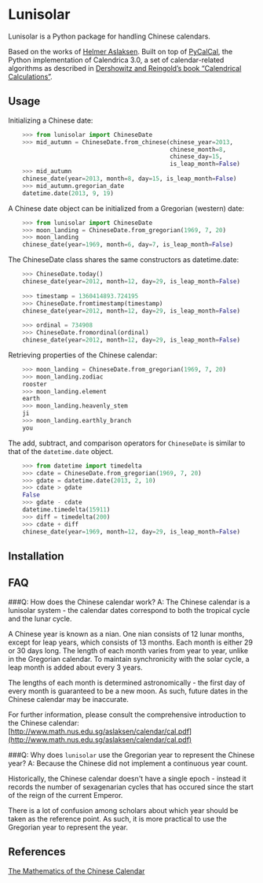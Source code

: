 Lunisolar
=========

Lunisolar is a Python package for handling Chinese calendars.

Based on the works of [Helmer Aslaksen][1]. Built on top of [PyCalCal][2], the Python implementation of Calendrica 3.0, a set of calendar-related algorithms as described in [Dershowitz and Reingold’s book “Calendrical Calculations”](http://www.amazon.com/Calendrical-Calculations-Millennium-Edward-Reingold/dp/0521777526).

Usage
----
Initializing a Chinese date:
``` python
    >>> from lunisolar import ChineseDate
    >>> mid_autumn = ChineseDate.from_chinese(chinese_year=2013, 
                                              chinese_month=8, 
                                              chinese_day=15, 
                                              is_leap_month=False)
    >>> mid_autumn
    chinese_date(year=2013, month=8, day=15, is_leap_month=False)
    >>> mid_autumn.gregorian_date
    datetime.date(2013, 9, 19)
```
A Chinese date object can be initialized from a Gregorian (western) date:

```python
    >>> from lunisolar import ChineseDate
    >>> moon_landing = ChineseDate.from_gregorian(1969, 7, 20)
    >>> moon_landing
    chinese_date(year=1969, month=6, day=7, is_leap_month=False)
```

The ChineseDate class shares the same constructors as datetime.date:

```python
    >>> ChineseDate.today()
    chinese_date(year=2012, month=12, day=29, is_leap_month=False)
    
    >>> timestamp = 1360414893.724195
    >>> ChineseDate.fromtimestamp(timestamp)
    chinese_date(year=2012, month=12, day=29, is_leap_month=False)
    
    >>> ordinal = 734908
    >>> ChineseDate.fromordinal(ordinal)
    chinese_date(year=2012, month=12, day=29, is_leap_month=False)
```

Retrieving properties of the Chinese calendar:

```python
    >>> moon_landing = ChineseDate.from_gregorian(1969, 7, 20)
    >>> moon_landing.zodiac
    rooster
    >>> moon_landing.element
    earth
    >>> moon_landing.heavenly_stem
    ji
    >>> moon_landing.earthly_branch
    you
```

The add, subtract, and comparison operators for `ChineseDate` is similar to that of the `datetime.date` object.

```python
    >>> from datetime import timedelta
    >>> cdate = ChineseDate.from_gregorian(1969, 7, 20)
    >>> gdate = datetime.date(2013, 2, 10)
    >>> cdate > gdate
    False
    >>> gdate - cdate
    datetime.timedelta(15911)
    >>> diff = timedelta(200)
    >>> cdate + diff
    chinese_date(year=1969, month=12, day=29, is_leap_month=False)
```

Installation
--------------

FAQ
----------
###Q: How does the Chinese calendar work?
A: The Chinese calendar is a lunisolar system - the calendar dates correspond to both the tropical cycle and the lunar cycle.

A Chinese year is known as a nian. One nian consists of 12 lunar months, except for leap years, which consists of 13 months. Each month is either 29 or 30 days long. The length of each month varies from year to year, unlike in the Gregorian calendar. To maintain synchronicity with the solar cycle, a leap month is added about every 3 years.

The lengths of each month is determined astronomically - the first day of every month is guaranteed to be a new moon. As such, future dates in the Chinese calendar may be inaccurate.

For further information, please consult the comprehensive introduction to the Chinese calendar: [http://www.math.nus.edu.sg/aslaksen/calendar/cal.pdf](http://www.math.nus.edu.sg/aslaksen/calendar/cal.pdf)

###Q: Why does `lunisolar` use the Gregorian year to represent the Chinese year?
A: Because the Chinese did not implement a continuous year count.

Historically, the Chinese calendar doesn't have a single epoch - instead it records the number of sexagenarian cycles that has occured since the start of the reign of the current Emperor. 

There is a lot of confusion among scholars about which year should be taken as the reference point. As such, it is more practical to use the Gregorian year to represent the year.

References
----------
[The Mathematics of the Chinese Calendar][1]

  [1]: http://www.math.nus.edu.sg/aslaksen/calendar/chinese.shtml
  [2]: https://github.com/espinielli/pycalcal
